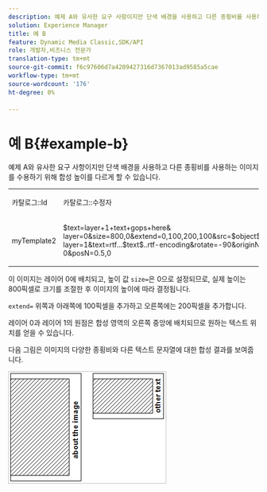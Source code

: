 ```yaml
---
description: 예제 A와 유사한 요구 사항이지만 단색 배경을 사용하고 다른 종횡비를 사용하는 이미지를 수용하기 위해 합성 높이를 다르게 할 수 있습니다.
solution: Experience Manager
title: 예 B
feature: Dynamic Media Classic,SDK/API
role: 개발자,비즈니스 전문가
translation-type: tm+mt
source-git-commit: f6c97606d7a4209427316d7367013ad9585a5cae
workflow-type: tm+mt
source-wordcount: '176'
ht-degree: 0%

---
```



# 예 B{#example-b}

예제 A와 유사한 요구 사항이지만 단색 배경을 사용하고 다른 종횡비를 사용하는 이미지를 수용하기 위해 합성 높이를 다르게 할 수 있습니다.

<table id="simpletable_37BA3B2A75A9468C9ADEBBC034BADAE7"> 
 <tr class="strow"> 
  <td class="stentry"> <p><span class="codeph"> 카탈로그::Id</span> </p> </td> 
  <td class="stentry"> <p><span class="codeph"> 카탈로그::수정자</span> </p></td> 
 </tr> 
 <tr class="strow"> 
  <td class="stentry"> <p><span class="codeph"> myTemplate2</span> </p></td> 
  <td class="stentry"> <p><span class="codeph"> $text=layer+1+text+gops+here&amp; layer=0&amp;size=800,0&amp;extend=0,100,200,100&amp;src=$object$&amp;originN=.5,0&amp; layer=1&amp;text=rtf...$text$..rtf-encoding&amp;rotate=-90&amp;originN=.5,5 0&amp;posN=0.5,0</span> </p></td> 
 </tr> 
</table>

이 이미지는 레이어 0에 배치되고, 높이 값 `size=`은 0으로 설정되므로, 실제 높이는 800픽셀로 크기를 조절한 후 이미지의 높이에 따라 결정됩니다.

`extend=` 위쪽과 아래쪽에 100픽셀을 추가하고 오른쪽에는 200픽셀을 추가합니다.

레이어 0과 레이어 1의 원점은 합성 영역의 오른쪽 중앙에 배치되므로 원하는 텍스트 위치를 얻을 수 있습니다.

다음 그림은 이미지의 다양한 종횡비와 다른 텍스트 문자열에 대한 합성 결과를 보여줍니다.

![](assets/exampleb.png)

